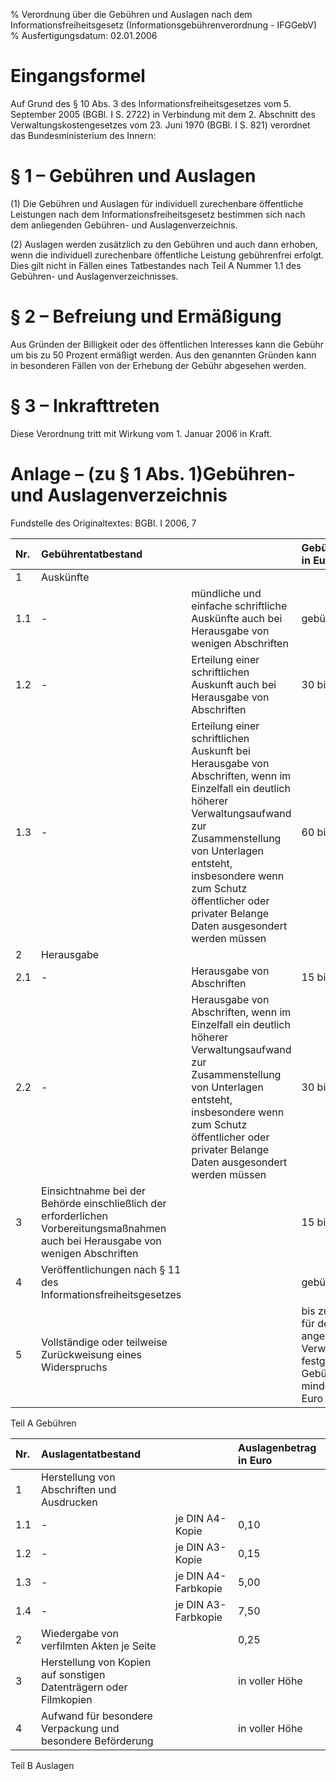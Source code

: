 % Verordnung über die Gebühren und Auslagen nach dem Informationsfreiheitsgesetz  (Informationsgebührenverordnung - IFGGebV)
% Ausfertigungsdatum: 02.01.2006
 
# Eingangsformel

Auf Grund des § 10 Abs. 3 des Informationsfreiheitsgesetzes vom 5. September 2005 (BGBl. I S. 2722) in Verbindung mit dem 2. Abschnitt des Verwaltungskostengesetzes vom 23. Juni 1970 (BGBl. I S. 821) verordnet das Bundesministerium des Innern:

# § 1 – Gebühren und Auslagen

(1) Die Gebühren und Auslagen für individuell zurechenbare öffentliche Leistungen nach dem Informationsfreiheitsgesetz bestimmen sich nach dem anliegenden Gebühren- und Auslagenverzeichnis.

(2) Auslagen werden zusätzlich zu den Gebühren und auch dann erhoben, wenn die individuell zurechenbare öffentliche Leistung gebührenfrei erfolgt. Dies gilt nicht in Fällen eines Tatbestandes nach Teil A Nummer 1.1 des Gebühren- und Auslagenverzeichnisses.

# § 2 – Befreiung und Ermäßigung

Aus Gründen der Billigkeit oder des öffentlichen Interesses kann die Gebühr um bis zu 50 Prozent ermäßigt werden. Aus den genannten Gründen kann in besonderen Fällen von der Erhebung der Gebühr abgesehen werden.

# § 3 – Inkrafttreten

Diese Verordnung tritt mit Wirkung vom 1. Januar 2006 in Kraft.

# Anlage – (zu § 1 Abs. 1)Gebühren- und Auslagenverzeichnis

Fundstelle des Originaltextes: BGBl. I 2006, 7

  

| Nr. | Gebührentatbestand                                                                                                                 |                                                                                                                                                                                                                                                                                  | Gebührenbetrag in Euro                                                                                |
|:-------|:----|:----------------------------------------|:-------------------|
| 1   | Auskünfte                                                                                                                          |                                                                                                                                                                                                                                                                                  |                                                                                                       |
| 1.1 | \-                                                                                                                                 | mündliche und einfache schriftliche Auskünfte auch bei Herausgabe von wenigen Abschriften                                                                                                                                                                                        | gebührenfrei                                                                                          |
| 1.2 | \-                                                                                                                                 | Erteilung einer schriftlichen Auskunft auch bei Herausgabe von Abschriften                                                                                                                                                                                                       | 30 bis 250                                                                                            |
| 1.3 | \-                                                                                                                                 | Erteilung einer schriftlichen Auskunft bei Herausgabe von Abschriften, wenn im Einzelfall ein deutlich höherer Verwaltungsaufwand zur Zusammenstellung von Unterlagen entsteht, insbesondere wenn zum Schutz öffentlicher oder privater Belange Daten ausgesondert werden müssen | 60 bis 500                                                                                            |
| 2   | Herausgabe                                                                                                                         |                                                                                                                                                                                                                                                                                  |                                                                                                       |
| 2.1 | \-                                                                                                                                 | Herausgabe von Abschriften                                                                                                                                                                                                                                                       | 15 bis 125                                                                                            |
| 2.2 | \-                                                                                                                                 | Herausgabe von Abschriften, wenn im Einzelfall ein deutlich höherer Verwaltungsaufwand zur Zusammenstellung von Unterlagen entsteht, insbesondere wenn zum Schutz öffentlicher oder privater Belange Daten ausgesondert werden müssen                                            | 30 bis 500                                                                                            |
| 3   | Einsichtnahme bei der Behörde einschließlich der erforderlichen Vorbereitungsmaßnahmen auch bei Herausgabe von wenigen Abschriften |                                                                                                                                                                                                                                                                                  | 15 bis 500                                                                                            |
| 4   | Veröffentlichungen nach § 11 des Informationsfreiheitsgesetzes                                                                     |                                                                                                                                                                                                                                                                                  | gebührenfrei                                                                                          |
| 5   | Vollständige oder teilweise Zurückweisung eines Widerspruchs                                                                       |                                                                                                                                                                                                                                                                                  | bis zur Höhe der für den angefochtenen Verwaltungsakt festgesetzten Gebühr; jedoch mindestens 30 Euro |

Teil A Gebühren

| Nr. | Auslagentatbestand                                                |                     | Auslagenbetrag in Euro |
|:-------|:----|:-------------------------------------------|:----------------|
| 1   | Herstellung von Abschriften und Ausdrucken                        |                     |                        |
| 1.1 | \-                                                                | je DIN A4-Kopie     | 0,10                   |
| 1.2 | \-                                                                | je DIN A3-Kopie     | 0,15                   |
| 1.3 | \-                                                                | je DIN A4-Farbkopie | 5,00                   |
| 1.4 | \-                                                                | je DIN A3-Farbkopie | 7,50                   |
| 2   | Wiedergabe von verfilmten Akten je Seite                          |                     | 0,25                   |
| 3   | Herstellung von Kopien auf sonstigen Datenträgern oder Filmkopien |                     | in voller Höhe         |
| 4   | Aufwand für besondere Verpackung und besondere Beförderung        |                     | in voller Höhe         |

Teil B Auslagen
